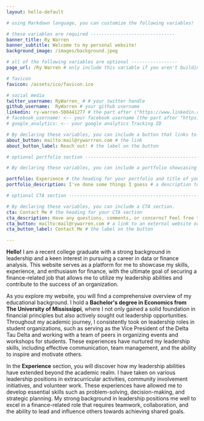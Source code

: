 ```yaml
---
layout: hello-default

# using Markdown language, you can customize the following variables!

# these variables are required -------------------------------
banner_title: Ry Warren
banner_subtitle: Welcome to my personal website!
background_image: /images/background.jpeg

# all of the following variables are optional -----------------
page_url: /Ry Warren # only include this variable if you aren't building the page to your primary domain 

# favicon
favicon: /assets/ico/favicon.ico

# social media
twitter_username: RyWarren_ # # your twitter handle
github_username:  RyWarren # your github username
linkedin: ry-warren-508441277 # the part after ("https://www.linkedin.com/in/...")
# facebook_username: <-- your facebook username (the part after "https://www.facebook.com/...")
# google_analytics: <-- your google analytics Tracking ID

# By declaring these variables, you can include a button that links to an external website or to media.
about_button: mailto:mail@rywarrren.com # the link
about_button_label: Reach out! # the label on the button

# optional portfolio section ------------------------------------------

# By declaring these variables, you can include a portfolio showcasing your work and organize your portfolio's items into a custom layout, all without adding any CSS. In addition, you must 1) create an HTML file in the_includes folder for each project with the text you'd like to display, and 2) create a YAML file in the _data folder describing the order in which each project should be shown and categorized. See `/includes/example.html` and `/_data/work.yml` for examples.

portfolio: Experience # the heading for your portfolio and title of your YAML file
portfolio_description: I've done some things I guess # a description to be desplayed below the heading and above the content

# optional CTA section --------------------------------------------------

# By declaring these variables, you can include a CTA section.
cta: Contact Me # the heading for your CTA section
cta_description: Have any questions, comments, or concerns? Feel free to reach out to me below! # a description to be desplayed below the heading and above the content
cta_button: mailto:mail@rywarren.com # a link to an external website or to media
cta_button_label: Contact Me # the label on the button

---			
```

[//]: # (write a bit about yourself here)
**Hello!** I am a recent college graduate with a strong background in leadership and a keen interest in pursuing a career in data or finance analysis. This website serves as a platform for me to showcase my skills, experience, and enthusiasm for finance, with the ultimate goal of securing a finance-related job that allows me to utilize my leadership abilities and contribute to the success of an organization.

As you explore my website, you will find a comprehensive overview of my educational background. I hold a **Bachelor's degree in Economics from The University of Mississippi**, where I not only gained a solid foundation in financial principles but also actively sought out leadership opportunities. Throughout my academic journey, I consistently took on leadership roles in student organizations, such as serving as the Vice President of the Delta Tau Delta and working with a team of peers in organizing events and workshops for students. These experiences have nurtured my leadership skills, including effective communication, team management, and the ability to inspire and motivate others.

In the **Experience** section, you will discover how my leadership abilities have extended beyond the academic realm. I have taken on various leadership positions in extracurricular activities, community involvement initiatives, and volunteer work. These experiences have allowed me to develop essential skills such as problem-solving, decision-making, and strategic planning. My strong background in leadership positions me well to excel in a finance-related role that requires teamwork, collaboration, and the ability to lead and influence others towards achieving shared goals.
